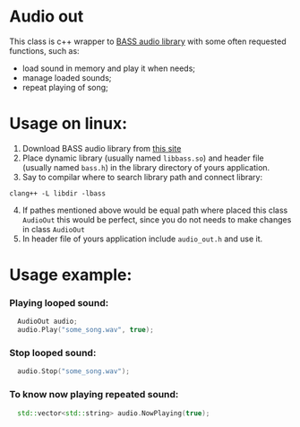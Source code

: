 # Audio out

This class is c++ wrapper to [BASS audio library](https://www.un4seen.com) with some often requested functions, such as:
* load sound in memory and play it when needs;
* manage loaded sounds;
* repeat playing of song;

# Usage on linux:

1. Download BASS audio library from [this site](https://www.un4seen.com)
2. Place dynamic library (usually named `libbass.so`) and header file (usually named `bass.h`) in the library directory of yours application.
3. Say to compilar where to search library path and connect library:
```make
clang++ -L libdir -lbass
```
4. If pathes mentioned above would be equal path where placed this class `AudioOut` this would be perfect, since you do not needs to make changes in class `AudioOut` 
5. In header file of yours application include `audio_out.h` and use it.

# Usage example:

### Playing looped sound: 
```c++
  AudioOut audio;
  audio.Play("some_song.wav", true);
```

### Stop looped sound:
```c++
  audio.Stop("some_song.wav"); 
```

### To know now playing repeated sound:
```c++
  std::vector<std::string> audio.NowPlaying(true);
```